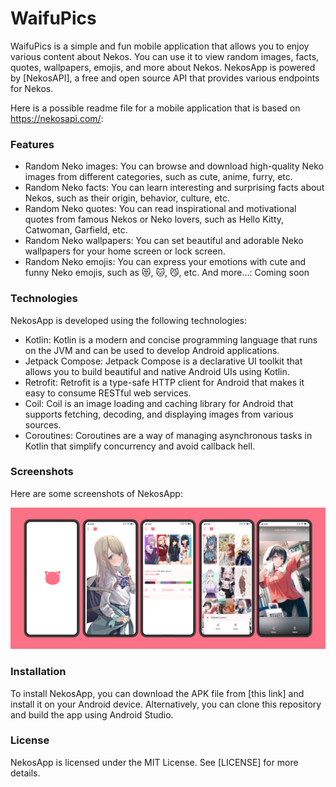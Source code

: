 # WaifuPics
WaifuPics is a simple and fun mobile application that allows you to enjoy various content about Nekos. You can use it to view random images, facts, quotes, wallpapers, emojis, and more about Nekos. NekosApp is powered by [NekosAPI], a free and open source API that provides various endpoints for Nekos.

Here is a possible readme file for a mobile application that is based on https://nekosapi.com/:
### Features
* Random Neko images: You can browse and download high-quality Neko images from different categories, such as cute, anime, furry, etc.
* Random Neko facts: You can learn interesting and surprising facts about Nekos, such as their origin, behavior, culture, etc.
* Random Neko quotes: You can read inspirational and motivational quotes from famous Nekos or Neko lovers, such as Hello Kitty, Catwoman, Garfield, etc.
* Random Neko wallpapers: You can set beautiful and adorable Neko wallpapers for your home screen or lock screen.
* Random Neko emojis: You can express your emotions with cute and funny Neko emojis, such as 😻, 🐱, 😼, etc.
And more…: Coming soon
### Technologies
NekosApp is developed using the following technologies:

* Kotlin: Kotlin is a modern and concise programming language that runs on the JVM and can be used to develop Android applications.
* Jetpack Compose: Jetpack Compose is a declarative UI toolkit that allows you to build beautiful and native Android UIs using Kotlin.
* Retrofit: Retrofit is a type-safe HTTP client for Android that makes it easy to consume RESTful web services.
* Coil: Coil is an image loading and caching library for Android that supports fetching, decoding, and displaying images from various sources.
* Coroutines: Coroutines are a way of managing asynchronous tasks in Kotlin that simplify concurrency and avoid callback hell.

### Screenshots
Here are some screenshots of NekosApp:

![](images/screenshots.png)

### Installation
To install NekosApp, you can download the APK file from [this link] and install it on your Android device. Alternatively, you can clone this repository and build the app using Android Studio.

### License
NekosApp is licensed under the MIT License. See [LICENSE] for more details.
